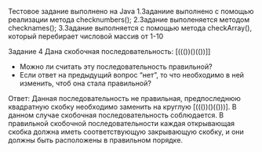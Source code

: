 
 Тестовое задание выполнено на Java
1.Заданиие выполнено с помощью реализации метода  checknumbers();
2.Задание выполеняется методом checknames();
3.Задание выполняется с помощью метода  checkArray(), который перебирает числовой массив от 1-10 


Задание 4 
Дана скобочная последовательность: [((())()(())]]
- Можно ли считать эту последовательность правильной?
- Если ответ на предыдущий вопрос “нет”, то что необходимо в ней изменить, чтоб она стала правильной?


Ответ: 
Данная последовательность не правильная, предпоследнюю квадратную скобку необходимо заменить на круглую  [((())()(()))]. В данном случае скобочная последовательность соблюдается. 
В правильной скобочной последовательности каждая открывающая скобка должна иметь соответствующую закрывающую скобку, и они должны быть расположены в правильном порядке.
